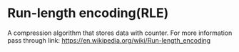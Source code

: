 # Run-length encoding(RLE)
A compression algorithm that stores data with counter.
For more information pass through link: https://en.wikipedia.org/wiki/Run-length_encoding
